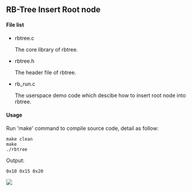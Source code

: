 RB-Tree Insert Root node
-------------------------------------------

#### File list

* rbtree.c

  The core library of rbtree.

* rbtree.h

  The header file of rbtree.

* rb_run.c

  The userspace demo code which descibe how to insert root node into rbtree.

#### Usage

Run 'make' command to compile source code, detail as follow:

```
make clean
make
./rbtree
```

Output:

```
0x10 0x15 0x20
```

![](https://img.shields.io/aur/license/yaourt.svg)

